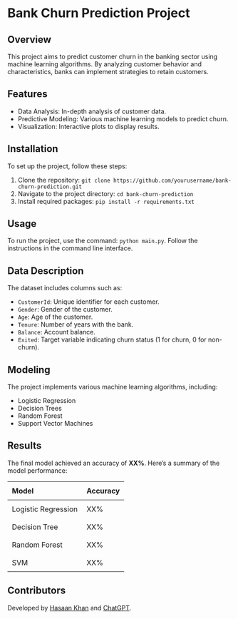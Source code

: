 <!DOCTYPE html>
<html lang="en">
<head>
    <meta charset="UTF-8">
    <meta name="viewport" content="width=device-width, initial-scale=1.0">
    <title>Bank Churn Prediction</title>
</head>
<body>
    <h1>Bank Churn Prediction Project</h1>
    <div class="section">
        <h2>Overview</h2>
        <p>This project aims to predict customer churn in the banking sector using machine learning algorithms. By analyzing customer behavior and characteristics, banks can implement strategies to retain customers.</p>
    </div>
    <div class="section">
        <h2>Features</h2>
        <ul>
            <li>Data Analysis: In-depth analysis of customer data.</li>
            <li>Predictive Modeling: Various machine learning models to predict churn.</li>
            <li>Visualization: Interactive plots to display results.</li>
        </ul>
    </div>
    <div class="section">
        <h2>Installation</h2>
        <p>To set up the project, follow these steps:</p>
        <ol>
            <li>Clone the repository: <code>git clone https://github.com/yourusername/bank-churn-prediction.git</code></li>
            <li>Navigate to the project directory: <code>cd bank-churn-prediction</code></li>
            <li>Install required packages: <code>pip install -r requirements.txt</code></li>
        </ol>
    </div>
    <div class="section">
        <h2>Usage</h2>
        <p>To run the project, use the command: <code>python main.py</code>. Follow the instructions in the command line interface.</p>
    </div>
    <div class="section">
        <h2>Data Description</h2>
        <p>The dataset includes columns such as:</p>
        <ul>
            <li><code>CustomerId</code>: Unique identifier for each customer.</li>
            <li><code>Gender</code>: Gender of the customer.</li>
            <li><code>Age</code>: Age of the customer.</li>
            <li><code>Tenure</code>: Number of years with the bank.</li>
            <li><code>Balance</code>: Account balance.</li>
            <li><code>Exited</code>: Target variable indicating churn status (1 for churn, 0 for non-churn).</li>
        </ul>
    </div>
    <div class="section">
        <h2>Modeling</h2>
        <p>The project implements various machine learning algorithms, including:</p>
        <ul>
            <li>Logistic Regression</li>
            <li>Decision Trees</li>
            <li>Random Forest</li>
            <li>Support Vector Machines</li>
        </ul>
    </div>
    <div class="section">
        <h2>Results</h2>
        <p>The final model achieved an accuracy of <strong>XX%</strong>. Here’s a summary of the model performance:</p>
        <table style="width: 100%; border-collapse: collapse;">
            <tr style="border-bottom: 1px solid #444;">
                <th style="text-align: left; padding: 10px;">Model</th>
                <th style="text-align: left; padding: 10px;">Accuracy</th>
            </tr>
            <tr>
                <td style="padding: 10px;">Logistic Regression</td>
                <td style="padding: 10px;">XX%</td>
            </tr>
            <tr>
                <td style="padding: 10px;">Decision Tree</td>
                <td style="padding: 10px;">XX%</td>
            </tr>
            <tr>
                <td style="padding: 10px;">Random Forest</td>
                <td style="padding: 10px;">XX%</td>
            </tr>
            <tr>
                <td style="padding: 10px;">SVM</td>
                <td style="padding: 10px;">XX%</td>
            </tr>
        </table>
    </div>
    <div class="section">
        <h2>Contributors</h2>
        <p>Developed by <a href="https://github.com/hasaankhan175">Hasaan Khan</a> and <a href="https://www.openai.com">ChatGPT</a>.</p>
    </div>
</body>
</html>
